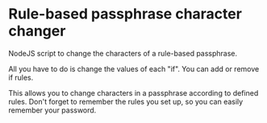 # Rule-based passphrase character changer
NodeJS script to change the characters of a rule-based passphrase.

All you have to do is change the values of each "if". You can add or remove if rules. 

This allows you to change characters in a passphrase according to defined rules. Don't forget to remember the rules you set up, so you can easily remember your password.
